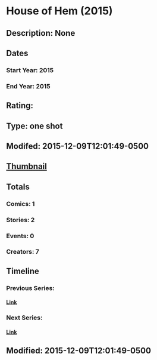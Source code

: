 # House of Hem (2015)
## Description: None
## Dates
### Start Year: 2015
### End Year: 2015
## Rating: 
## Type: one shot
## Modifed: 2015-12-09T12:01:49-0500
## [Thumbnail](http://i.annihil.us/u/prod/marvel/i/mg/1/10/56685e7064a74.jpg)
## Totals
### Comics: 1
### Stories: 2
### Events: 0
### Creators: 7
## Timeline
### Previous Series: 
#### [Link]()
### Next Series: 
#### [Link]()
## Modified: 2015-12-09T12:01:49-0500
